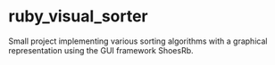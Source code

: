 # ruby_visual_sorter

Small project implementing various sorting algorithms with a graphical representation using the GUI framework ShoesRb.
